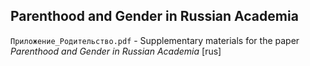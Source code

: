 ## Parenthood and Gender in Russian Academia

`Приложение_Родительство.pdf` - Supplementary materials for the paper *Parenthood and Gender in Russian Academia* [rus]
